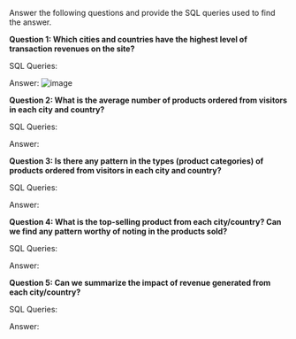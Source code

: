 Answer the following questions and provide the SQL queries used to find the answer.

    
**Question 1: Which cities and countries have the highest level of transaction revenues on the site?**


SQL Queries:



Answer:
![image](https://github.com/Nathan-13/SQL-Project/assets/28906249/2a96cae2-aa77-4f2f-9a74-9768c7dd5ad4)




**Question 2: What is the average number of products ordered from visitors in each city and country?**


SQL Queries:



Answer:





**Question 3: Is there any pattern in the types (product categories) of products ordered from visitors in each city and country?**


SQL Queries:



Answer:





**Question 4: What is the top-selling product from each city/country? Can we find any pattern worthy of noting in the products sold?**


SQL Queries:



Answer:





**Question 5: Can we summarize the impact of revenue generated from each city/country?**

SQL Queries:



Answer:







